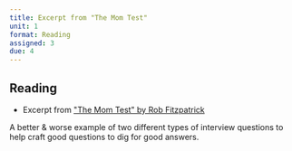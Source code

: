 ```yaml
---
title: Excerpt from "The Mom Test"
unit: 1
format: Reading
assigned: 3
due: 4
---
```


Reading
------------
- Excerpt from ["The Mom Test" by Rob Fitzpatrick](https://drive.google.com/file/d/1AlXfiDuajszD0TSkaWwHDHj-5CD_PBzF/view?usp=sharing)

A better & worse example of two different types of interview questions to help craft good questions to dig for good answers.
